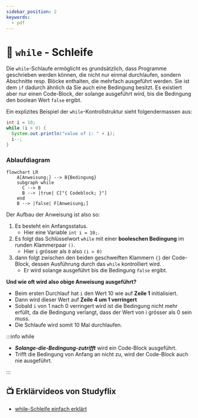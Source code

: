 ```yaml
---
sidebar_position: 2
keywords:
  - pdf
---
```


# 📖 `while` - Schleife

Die `while`-Schlaufe ermöglicht es grundsätzlich, dass Programme geschrieben
werden können, die nicht nur einmal durchlaufen, sondern Abschnitte resp. Blöcke
enthalten, die mehrfach ausgeführt werden. Sie ist dem `if` dadurch ähnlich da
Sie auch eine Bedingung besitzt. Es existiert aber nur einen Code-Block, der
solange ausgeführt wird, bis die Bedingung den boolean Wert `false` ergibt.

Ein explizites Beispiel der `while`-Kontrollstruktur sieht folgendermassen aus:

<div class="grid"><div>

```java title="While Code-Beispiel" showLineNumbers
int i = 10;
while (i > 0) {
  System.out.println("value of i: " + i);
  i--;
}
```

</div><div>

### Ablaufdiagram

```mermaid
flowchart LR
    A[Anweisung;] --> B{Bedingung}
    subgraph while
      C --> B
      B --> |true| C["{ Codeblock; }"]
    end
    B --> |false| F[Anweisung;]
```

</div></div>

Der Aufbau der Anweisung ist also so:

1. Es besteht ein Anfangsstatus.
   - Hier eine Variable `int i = 10;`.
2. Es folgt das Schlüsselwort `while` mit einer **booleschen Bedingung** im
   runden Klammerpaar `()`.
   - Hier `i` grösser als `0` also `(i > 0)`
3. dann folgt zwischen den beiden geschweiften Klammern `{}` der Code- Block,
   dessen Ausführung durch das `while` kontrolliert wird.
   - Er wird solange ausgeführt bis die Bedingung `false` ergibt.

**Und wie oft wird also obige Anweisung ausgeführt?**

- Beim ersten Durchlauf hat `i` den Wert 10 wie auf **Zeile 1** initialisiert.
- Dann wird dieser Wert auf **Zeile 4 um 1 verringert**
- Sobald `i` von 1 nach 0 verringert wird ist die Bedingung nicht mehr erfüllt,
  da die Bedingung verlangt, dass der Wert von i grösser als 0 sein muss.
- Die Schlaufe wird somit 10 Mal durchlaufen.

:::info while

- **_Solange-die-Bedingung-zutrifft_** wird ein Code-Block ausgeführt.
- Trifft die Bedingung von Anfang an nicht zu, wird der Code-Block auch nie
  ausgeführt.

:::

## :tv: Erklärvideos von Studyflix

- [while-Schleife einfach erklärt](https://studyflix.de/informatik/while-schleife-224)
